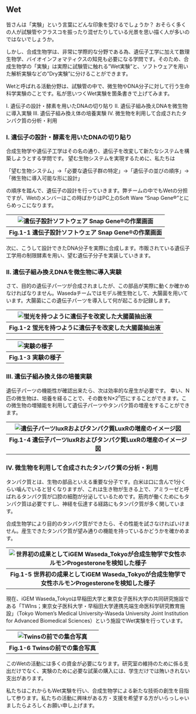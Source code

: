 ## Wet
皆さんは「実験」という言葉にどんな印象を受けるでしょうか？ 
おそらく多くの人が試験管やフラスコを振ったり混ぜたりしている光景を思い描く人が多いのではないでしょうか。 

しかし、合成生物学は、非常に学際的な分野である為、遺伝子工学に加えて数理生物学、バイオインフォマティクスの知見も必要になる学問です。そのため、合成生物学の「実験」は実際に試験管に触れる”Wet実験”と、ソフトウェアを用いた解析実験などの”Dry実験”に分けることができます。 

Wetと呼ばれる活動分野は、試験管の中で、微生物やDNA分子に対して行う生命科学実験のことです。私が思いつくWet実験を箇条書きで上げてみます。 

I. 遺伝子の設計・酵素を用いたDNAの切り貼り 
II. 遺伝子組み換えDNAを微生物に導入実験 
III. 遺伝子組み換え体の培養実験 
IV. 微生物を利用して合成されたタンパク質の分析・利用 

### I. 遺伝子の設計・酵素を用いたDNAの切り貼り 

合成生物学や遺伝子工学はその名の通り、遺伝子を改変して新たなシステムを構築しようとする学問です。 望む生物システムを実現するために、私たちは 

「望む生物システム」→「必要な遺伝子群の特定」→「遺伝子の並びの順序」→「微生物に導入可能な形に設計」 

の順序を踏んで、遺伝子の設計を行っていきます。弊チームの中でもWetの分担ですが、Wetのメンバーはこの時ばかりはPC上のSoft Ware “Snap Gene®”とにらめっこになります。 


|![遺伝子設計ソフトウェア Snap Gene®の作業画面](/images/wet-1.png)|
|:--:|
|<b>Fig.1-1 遺伝子設計ソフトウェア Snap Gene®の作業画面</b>|


次に、こうして設計できたDNA分子を実際に合成します。市販されている遺伝子工学用の制限酵素を用い、望む遺伝子分子を実装していきます。 

### II. 遺伝子組み換えDNAを微生物に導入実験 
さて、目的の遺伝子パーツが合成されましたが、この部品が実際に動くか確かめなければなりません。Wasedaチームではモデル微生物として、大腸菌を用いています。大腸菌にこの遺伝子パーツを導入して何が起こるか記録します。 

|![蛍光を持つように遺伝子を改変した大腸菌抽出液 ](/images/wet-2.png)|
|:--:|
|<b>Fig.1-2 蛍光を持つように遺伝子を改変した大腸菌抽出液</b>|

![実験の様子](/images/wet-3.png)|
|:--:|
|<b>Fig.1-3 実験の様子</b>|

### III. 遺伝子組み換え体の培養実験 

遺伝子パーツの機能性が確認出来たら、次は効率的な産生が必要です。 
幸い、N匹の微生物は、培養を経ることで、その数をN×2<sup>n</sup>匹にすることができます。この微生物の増殖能を利用して遺伝子パーツやタンパク質の増産をすることができます。 

|![遺伝子パーツluxRおよびタンパク質LuxRの増産のイメージ図](/images/wet-4.png)|
|:--:|
|<b>Fig.1-4 遺伝子パーツluxRおよびタンパク質LuxRの増産のイメージ図</b>|

### IV. 微生物を利用して合成されたタンパク質の分析・利用 
 
タンパク質とは、生物の部品といえる重要な分子です。白米は口に含んで1分くらい噛んでいると甘くなりますが、これは生き物が生きる上で、アミラーゼと呼ばれるタンパク質が口腔の細胞が分泌しているためです。筋肉が働くためにもタンパク質は必要ですし、神経を伝達する経路にもタンパク質が多く関しています。 

合成生物学により目的のタンパク質ができたら、その性能を試さなければいけません。産生できたタンパク質が望み通りの機能を持っているかどうかを確かめます。 

|![世界初の成果としてiGEM Waseda_Tokyoが合成生物学で女性ホルモンProgesteroneを検知した様子](/images/wet-5.png)|
|:--:|
|<b>Fig.1-5 世界初の成果としてiGEM Waseda_Tokyoが合成生物学で女性ホルモンProgesteroneを検知した様子</b>|



現在、iGEM Waseda_Tokyoは早稲田大学と東京女子医科大学の共同研究施設である「TWIns；東京女子医科大学・早稲田大学連携先端生命医科学研究教育施設」（Tokyo Women’s Medical University-Waseda University Joint Institution for Advanced Biomedical Sciences）という施設でWet実験を行っています。 

|![Twinsの前での集合写真](/images/wet-6.jpg)|
|:--:|
|<b>Fig.1-6 Twinsの前での集合写真</b>|

このWetの活動には多くの資金が必要になります。研究室の維持のために係る支出だけでなく、実験のために必要な試薬の購入には、学生だけでは賄いきれない支出があります。 

私たちはこれからもWet実験を行い、合成生物学による新たな技術の創生を目指して参ります。私たちの活動に興味がある方・支援を希望する方がいらっしゃいましたらよろしくお願い申し上げます。 
